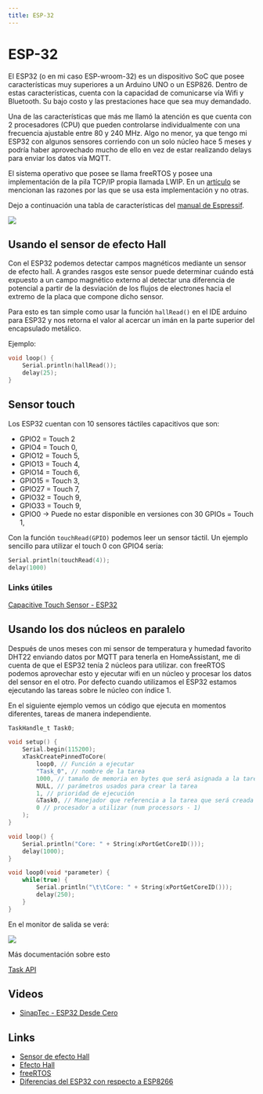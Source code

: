 ```yaml
---
title: ESP-32
---
```

# ESP-32

El ESP32 (o en mi caso ESP-wroom-32) es un dispositivo SoC que posee características muy superiores a un Arduino UNO o un ESP826. Dentro de estas características, cuenta con la capacidad de comunicarse vía Wifi y Bluetooth.
Su bajo costo y las prestaciones hace que sea muy demandado.

Una de las características que más me llamó la atención es que cuenta con 2 procesadores (CPU) que pueden controlarse individualmente con una frecuencia ajustable entre 80 y 240 MHz. Algo no menor, ya que tengo mi ESP32 con algunos sensores corriendo con un solo núcleo hace 5 meses y podría haber aprovechado mucho de ello en vez de estar realizando delays para enviar los datos vía MQTT.

El sistema operativo que posee se llama freeRTOS y posee una implementación de la pila TCP/IP propia llamada LWIP. En un [artículo](https://www.freertos.org/FreeRTOS_Support_Forum_Archive/November_2014/freertos_FreeRTOS_TCP_IP_stack_vs_lwIP_8324ceabj.html) se mencionan las razones por las que se usa esta implementación y no otras. 

Dejo a continuación una tabla de características del [manual de Espressif](https://www.cleancss.com/user-manuals/2AC7Z/-ESPWROOM32).

![](https://imgur.com/PHEyAXy.png)

## Usando el sensor de efecto Hall
Con el ESP32 podemos detectar campos magnéticos mediante un sensor de efecto hall. A grandes rasgos este sensor puede determinar cuándo está expuesto a un campo magnético externo al detectar una diferencia de potencial a partir de la desviación de los flujos de electrones hacia el extremo de la placa que compone dicho sensor.

Para esto es tan simple como usar la función `hallRead()` en el IDE arduino para ESP32 y nos retorna el valor al acercar un imán en la parte superior del encapsulado metálico.

Ejemplo:
```c
void loop() {
    Serial.println(hallRead());
    delay(25);
}
```

## Sensor touch
Los ESP32 cuentan con 10 sensores táctiles capacitivos que son:
- GPIO2 = Touch 2 
- GPIO4 = Touch 0,
- GPIO12 = Touch 5,
- GPIO13 = Touch 4,
- GPIO14 = Touch 6,
- GPIO15 = Touch 3,
- GPIO27 = Touch 7,
- GPIO32 = Touch 9,
- GPIO33 =  Touch 9,
- GPIO0 -> Puede no estar disponible en versiones con 30 GPIOs = Touch 1,

Con la función `touchRead(GPIO)` podemos leer un sensor táctil. Un ejemplo sencillo para utilizar el touch 0 con GPIO4 sería:
```c
Serial.println(touchRead(4));
delay(1000)
```
### Links útiles
[Capacitive Touch Sensor -  ESP32 ](https://randomnerdtutorials.com/esp32-touch-pins-arduino-ide/)

## Usando los dos núcleos en paralelo
Después de unos meses con mi sensor de temperatura y humedad favorito DHT22 enviando datos por MQTT para tenerla en HomeAssistant, me di cuenta de que el ESP32 tenía 2 núcleos para utilizar. con freeRTOS podemos aprovechar esto y ejecutar wifi en un núcleo y procesar los datos del sensor en el otro. Por defecto cuando utilizamos el ESP32 estamos ejecutando las tareas sobre le núcleo con índice 1.

En el siguiente ejemplo vemos un código que ejecuta en momentos diferentes, tareas de manera independiente.
```c
TaskHandle_t Task0;

void setup() {
	Serial.begin(115200);
	xTaskCreatePinnedToCore(
		loop0, // Función a ejecutar
		"Task_0", // nombre de la tarea
		1000, // tamaño de memoria en bytes que será asignada a la tarea
		NULL, // parámetros usados para crear la tarea
		1, // prioridad de ejecución
		&Task0, // Manejador que referencia a la tarea que será creada
		0 // procesador a utilizar (num processors - 1)
	);
}

void loop() {
	Serial.println("Core: " + String(xPortGetCoreID()));
	delay(1000);
}

void loop0(void *parameter) {
	while(true) {
		Serial.println("\t\tCore: " + String(xPortGetCoreID()));
		delay(250);
	}
}
```

En el monitor de salida se verá:

![](https://imgur.com/JYAvkKv.png)

Más documentación sobre esto

[Task API](https://docs.espressif.com/projects/esp-idf/en/v4.3/esp32/api-reference/system/freertos.html)

## Videos
- [SinapTec - ESP32 Desde Cero](https://www.youtube.com/watch?v=Odh0LWXOZZk&list=PL2xmtLUbEugnUoLiRTqwCm5wi2MSzsw3D&index=1)
## Links
- [Sensor de efecto Hall](https://es.wikipedia.org/wiki/Sensor_de_efecto_Hall)
- [Efecto Hall](https://es.wikipedia.org/wiki/Efecto_Hall)
- [freeRTOS](https://www.freertos.org/)
- [Diferencias del ESP32 con respecto a ESP8266](https://programarfacil.com/esp8266/esp32/)